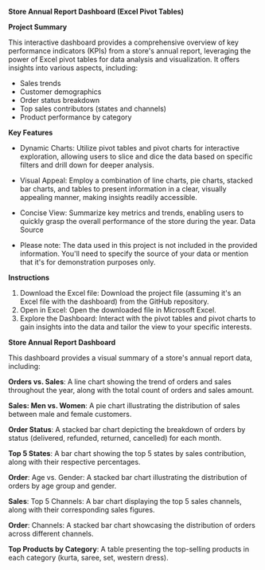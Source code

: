                                              

**Store Annual Report Dashboard (Excel Pivot Tables)**



**Project Summary**


This interactive dashboard provides a comprehensive overview of key performance indicators (KPIs) from a store's annual report, leveraging the power of Excel pivot tables for data analysis and visualization. It offers insights into various aspects, including:


* Sales trends
* Customer demographics
* Order status breakdown
* Top sales contributors (states and channels)
* Product performance by category


**Key Features**

* Dynamic Charts: Utilize pivot tables and pivot charts for interactive exploration, allowing users to slice and dice the data based on specific filters and drill down for deeper analysis.

* Visual Appeal: Employ a combination of line charts, pie charts, stacked bar charts, and tables to present information in a clear, visually appealing manner, making insights readily accessible.
  
* Concise View: Summarize key metrics and trends, enabling users to quickly grasp the overall performance of the store during the year.
Data Source

* Please note: The data used in this project is not included in the provided information. You'll need to specify the source of your data or mention that it's for demonstration purposes only.


**Instructions**
1. Download the Excel file: Download the project file (assuming it's an Excel file with the dashboard) from the GitHub repository.
2. Open in Excel: Open the downloaded file in Microsoft Excel.
3. Explore the Dashboard: Interact with the pivot tables and pivot charts to gain insights into the data and tailor the view to your specific interests.


**Store Annual Report Dashboard**

This dashboard provides a visual summary of a store's annual report data, including:

**Orders vs. Sales**: A line chart showing the trend of orders and sales throughout the year, along with the total count of orders and sales amount.

**Sales: Men vs. Women**: A pie chart illustrating the distribution of sales between male and female customers.

**Order Status**: A stacked bar chart depicting the breakdown of orders by status (delivered, refunded, returned, cancelled) for each month.

**Top 5 States**: A bar chart showing the top 5 states by sales contribution, along with their respective percentages.

**Order**: Age vs. Gender: A stacked bar chart illustrating the distribution of orders by age group and gender.

**Sales**: Top 5 Channels: A bar chart displaying the top 5 sales channels, along with their corresponding sales figures.

**Order**: Channels: A stacked bar chart showcasing the distribution of orders across different channels.

**Top Products by Category**: A table presenting the top-selling products in each category (kurta, saree, set, western dress).
